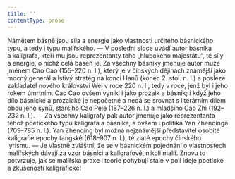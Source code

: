 ```yaml
---
title: ''
contentType: prose
---
```


Námětem básně jsou síla a energie jako vlastnosti určitého básnického typu, a tedy i typu malířského. — V poslední sloce uvádí autor básníka a kaligrafa, kteří mu jsou reprezentanty toho „hlubokého majestátu“, té síly a energie, o nichž celá báseň je. Za všechny básníky jmenuje autor muže jménem Cao Cao (155–220 n. l.), který je v čínských dějinách známější jako mocný generál a lstivý stratég na konci Hanů (konec 2. stol. n. l.) a posléze zakladatel nového království Wei v roce 220 n. l., tedy v roce, jenž byl i jeho rokem úmrtním. Cao Cao ovšem vynikl i jako prozaik a básník; i když jeho dílo básnické a prozaické je nepočetné a nedá se srovnat s literárním dílem obou jeho synů, staršího Cao Peie (187–226 n. l.) a mladšího Cao Zhi (192–232 n. l.). — Za všechny kaligrafy pak autor jmenuje jako reprezentanta téhož poetického typu kaligrafa a básníka, a ovšem i politika Yan Zhenqinga (709–785 n. l.). Yan Zhenqing byl možná nejznámější představitel osobité kaligrafie epochy tangské (618–907 n. l.), té zlaté epochy čínského lyrismu. — Je vlastně zvláštní, že se v básnickém pojednání o vlastnostech malířských dávají za vzor básníci a kaligrafové, nikoli malíř. Znovu to potvrzuje, jak se malířská praxe i teorie pohybují stále v poli ideje poetické a zkušenosti kaligrafické!
